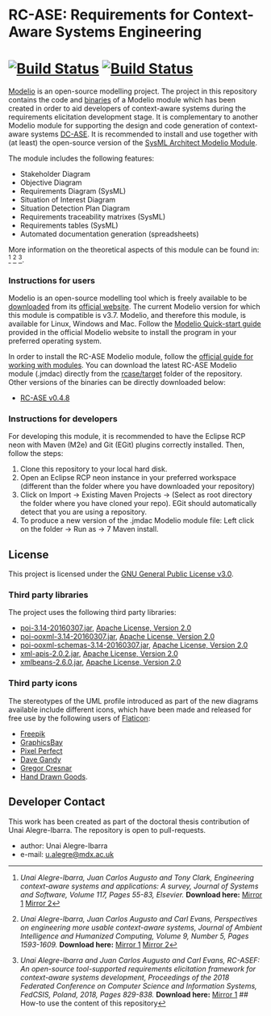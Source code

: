 RC-ASE: Requirements for Context-Aware Systems Engineering
======
[![Build Status](https://img.shields.io/badge/casetools-rcase-blue.svg)](https://travis-ci.org/joemccann/dillinger) [![Build Status](https://img.shields.io/badge/version-0.4.8-green.svg)](https://travis-ci.org/joemccann/dillinger) 
======

[Modelio](https://www.modelio.org/) is an open-source modelling project. The project in this repository contains the code and [binaries](https://github.com/ualegre/rcase/tree/master/rcase/target) of a Modelio module 
which has been created in order to aid developers of context-aware systems during the requirements elicitation development stage. It is complementary to another Modelio module for supporting the design and code generation of context-aware systems [DC-ASE](https://github.com/ualegre/dcase). It is recommended to install and use together with (at least) the open-source version of the [SysML Architect Modelio Module](http://store.modelio.org/resource/modules/sysml-architect-open-source.html).  

The module includes the following features:
* Stakeholder Diagram
* Objective Diagram	
* Requirements Diagram (SysML)
* Situation of Interest Diagram
* Situation Detection Plan Diagram
* Requirements traceability matrixes (SysML)
* Requirements tables (SysML)
* Automated documentation generation (spreadsheets)

More information on the theoretical aspects of this module can be found in: [^fn1] [^fn2] [^fn3]. 
[^fn1]: *Unai Alegre-Ibarra, Juan Carlos Augusto and Tony Clark, Engineering context-aware systems and applications: A survey, Journal of Systems and Software, Volume 117, Pages 55-83, Elsevier.* **Download here:** [Mirror 1](https://doi.org/10.1016/j.jss.2016.02.010) [Mirror 2](http://eprints.mdx.ac.uk/18845/)
[^fn2]: *Unai Alegre-Ibarra, Juan Carlos Augusto and Carl Evans, Perspectives on engineering more usable context-aware systems, Journal of Ambient Intelligence and Humanized Computing, Volume 9, Number 5, Pages 1593-1609.* **Download here:** [Mirror 1](https://doi.org/10.1007/s12652-018-0863-7) [Mirror 2](http://eprints.mdx.ac.uk/24280/)
[^fn3]: *Unai Alegre-Ibarra and Juan Carlos Augusto and Carl Evans, RC-ASEF: An open-source tool-supported requirements elicitation framework for context-aware systems development, Proceedings of the 2018 Federated Conference on Computer Science and Information Systems, FedCSIS, Poland, 2018, Pages 829-838.* **Download here:** [Mirror 1](https://doi.org/10.15439/2018F136) ## How-to use the content of this repository
### Instructions for users
Modelio is an open-source modelling tool which is freely available to be [downloaded](https://www.modelio.org/downloads/download-modelio.html) from its [official website](http://www.modelio.org). The current Modelio version for which this module is compatible is v3.7. Modelio, and therefore this module, is available for Linux, Windows and Mac. Follow the [Modelio Quick-start guide](https://www.modelio.org/quick-start-pages-35.html) provided in the official Modelio website to install the program in your preferred operating system. 

In order to install the RC-ASE Modelio module, follow the [official guide for working with modules](https://www.modelio.org/quick-start-pages-35/928-modelio/quick-start-35x/132-working-with-modules-35.html). You can download the latest RC-ASE Modelio module (.jmdac) directly from the [rcase/target](https://github.com/ualegre/rcase/blob/master/rcase/target/) folder of the repository. Other versions of the binaries can be directly downloaded below: 

* [RC-ASE v0.4.8](https://github.com/ualegre/rcase/raw/master/rcase/target/RCase_0.4.8.jmdac)

### Instructions for developers
For developing this module, it is recommended to have the Eclipse RCP neon with Maven (M2e) and Git (EGit) plugins correctly installed. Then, follow the steps:
1. Clone this repository to your local hard disk.
2. Open an Eclipse RCP neon instance in your preferred workspace (different than the folder where you have downloaded your repository)
3. Click on Import -> Existing Maven Projects -> (Select as root directory the folder where you have cloned your repo). EGit should automatically detect 
that you are using a repository.
4. To produce a new version of the .jmdac Modelio module file: Left click on the folder -> Run as -> 7 Maven install. 

## License 
This project is licensed under the [GNU General Public License v3.0](https://github.com/casetools/rcase/blob/master/LICENSE.md).

### Third party libraries 
The project uses the following third party libraries:
* [poi-3.14-20160307.jar](https://poi.apache.org), [Apache License, Version 2.0](http://www.apache.org/licenses/LICENSE-2.0)
* [poi-ooxml-3.14-20160307.jar](https://poi.apache.org), [Apache License, Version 2.0](http://www.apache.org/licenses/LICENSE-2.0)
* [poi-ooxml-schemas-3.14-20160307.jar](https://poi.apache.org), [Apache License, Version 2.0](http://www.apache.org/licenses/LICENSE-2.0)
* [xml-apis-2.0.2.jar](https://xerces.apache.org/xml-commons/), [Apache License, Version 2.0](http://www.apache.org/licenses/LICENSE-2.0)
* [xmlbeans-2.6.0.jar](https://xmlbeans.apache.org/), [Apache License, Version 2.0](http://www.apache.org/licenses/LICENSE-2.0)

### Third party icons
The stereotypes of the UML profile introduced as part of the new diagrams available include different icons, which have been made and released for free use by the following users of [Flaticon](https://www.flaticon.com/): 
* [Freepik](https://www.flaticon.com/authors/freepik)
* [GraphicsBay](http://www.flaticon.com/authors/graphicsbay)
* [Pixel Perfect](https://www.flaticon.com/authors/pixel-perfect)
* [Dave Gandy](http://www.flaticon.com/authors/dave-gandy)
* [Gregor Cresnar](https://www.flaticon.com/authors/gregor-cresnar)
* [Hand Drawn Goods](https://www.flaticon.com/authors/hand-drawn-goods).

## Developer Contact
This work has been created as part of the doctoral thesis contribution of Unai Alegre-Ibarra. The repository is open to pull-requests. 
* author: Unai Alegre-Ibarra
* e-mail: u.alegre@mdx.ac.uk

